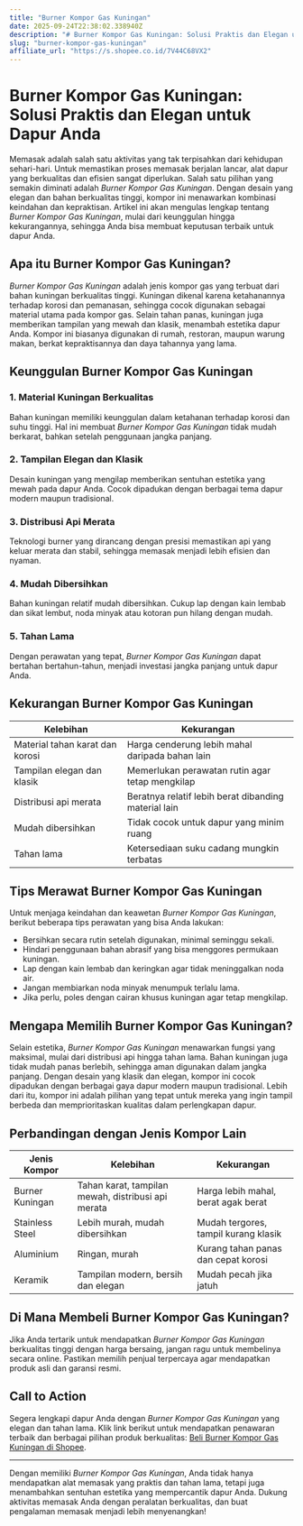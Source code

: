 ```yaml
---
title: "Burner Kompor Gas Kuningan"
date: 2025-09-24T22:38:02.338940Z
description: "# Burner Kompor Gas Kuningan: Solusi Praktis dan Elegan untuk Dapur Anda..."
slug: "burner-kompor-gas-kuningan"
affiliate_url: "https://s.shopee.co.id/7V44C68VX2"
---
```

# Burner Kompor Gas Kuningan: Solusi Praktis dan Elegan untuk Dapur Anda

Memasak adalah salah satu aktivitas yang tak terpisahkan dari kehidupan sehari-hari. Untuk memastikan proses memasak berjalan lancar, alat dapur yang berkualitas dan efisien sangat diperlukan. Salah satu pilihan yang semakin diminati adalah *Burner Kompor Gas Kuningan*. Dengan desain yang elegan dan bahan berkualitas tinggi, kompor ini menawarkan kombinasi keindahan dan kepraktisan. Artikel ini akan mengulas lengkap tentang *Burner Kompor Gas Kuningan*, mulai dari keunggulan hingga kekurangannya, sehingga Anda bisa membuat keputusan terbaik untuk dapur Anda.

## Apa itu Burner Kompor Gas Kuningan?

*Burner Kompor Gas Kuningan* adalah jenis kompor gas yang terbuat dari bahan kuningan berkualitas tinggi. Kuningan dikenal karena ketahanannya terhadap korosi dan pemanasan, sehingga cocok digunakan sebagai material utama pada kompor gas. Selain tahan panas, kuningan juga memberikan tampilan yang mewah dan klasik, menambah estetika dapur Anda. Kompor ini biasanya digunakan di rumah, restoran, maupun warung makan, berkat kepraktisannya dan daya tahannya yang lama.

## Keunggulan Burner Kompor Gas Kuningan

### 1. Material Kuningan Berkualitas
Bahan kuningan memiliki keunggulan dalam ketahanan terhadap korosi dan suhu tinggi. Hal ini membuat *Burner Kompor Gas Kuningan* tidak mudah berkarat, bahkan setelah penggunaan jangka panjang.

### 2. Tampilan Elegan dan Klasik
Desain kuningan yang mengilap memberikan sentuhan estetika yang mewah pada dapur Anda. Cocok dipadukan dengan berbagai tema dapur modern maupun tradisional.

### 3. Distribusi Api Merata
Teknologi burner yang dirancang dengan presisi memastikan api yang keluar merata dan stabil, sehingga memasak menjadi lebih efisien dan nyaman.

### 4. Mudah Dibersihkan
Bahan kuningan relatif mudah dibersihkan. Cukup lap dengan kain lembab dan sikat lembut, noda minyak atau kotoran pun hilang dengan mudah.

### 5. Tahan Lama
Dengan perawatan yang tepat, *Burner Kompor Gas Kuningan* dapat bertahan bertahun-tahun, menjadi investasi jangka panjang untuk dapur Anda.

## Kekurangan Burner Kompor Gas Kuningan

| Kelebihan                        | Kekurangan                                  |
|----------------------------------|--------------------------------------------|
| Material tahan karat dan korosi | Harga cenderung lebih mahal daripada bahan lain |
| Tampilan elegan dan klasik     | Memerlukan perawatan rutin agar tetap mengkilap |
| Distribusi api merata          | Beratnya relatif lebih berat dibanding material lain  |
| Mudah dibersihkan             | Tidak cocok untuk dapur yang minim ruang  |
| Tahan lama                    | Ketersediaan suku cadang mungkin terbatas |

## Tips Merawat Burner Kompor Gas Kuningan

Untuk menjaga keindahan dan keawetan *Burner Kompor Gas Kuningan*, berikut beberapa tips perawatan yang bisa Anda lakukan:

- Bersihkan secara rutin setelah digunakan, minimal seminggu sekali.
- Hindari penggunaan bahan abrasif yang bisa menggores permukaan kuningan.
- Lap dengan kain lembab dan keringkan agar tidak meninggalkan noda air.
- Jangan membiarkan noda minyak menumpuk terlalu lama.
- Jika perlu, poles dengan cairan khusus kuningan agar tetap mengkilap.

## Mengapa Memilih Burner Kompor Gas Kuningan?

Selain estetika, *Burner Kompor Gas Kuningan* menawarkan fungsi yang maksimal, mulai dari distribusi api hingga tahan lama. Bahan kuningan juga tidak mudah panas berlebih, sehingga aman digunakan dalam jangka panjang. Dengan desain yang klasik dan elegan, kompor ini cocok dipadukan dengan berbagai gaya dapur modern maupun tradisional. Lebih dari itu, kompor ini adalah pilihan yang tepat untuk mereka yang ingin tampil berbeda dan memprioritaskan kualitas dalam perlengkapan dapur.

## Perbandingan dengan Jenis Kompor Lain

| Jenis Kompor             | Kelebihan                                           | Kekurangan                                 |
|--------------------------|-----------------------------------------------------|--------------------------------------------|
| Burner Kuningan       | Tahan karat, tampilan mewah, distribusi api merata | Harga lebih mahal, berat agak berat       |
| Stainless Steel       | Lebih murah, mudah dibersihkan                     | Mudah tergores, tampil kurang klasik     |
| Aluminium             | Ringan, murah                                       | Kurang tahan panas dan cepat korosi     |
| Keramik               | Tampilan modern, bersih dan elegan               | Mudah pecah jika jatuh                   |

## Di Mana Membeli Burner Kompor Gas Kuningan?

Jika Anda tertarik untuk mendapatkan *Burner Kompor Gas Kuningan* berkualitas tinggi dengan harga bersaing, jangan ragu untuk membelinya secara online. Pastikan memilih penjual terpercaya agar mendapatkan produk asli dan garansi resmi.

## Call to Action

Segera lengkapi dapur Anda dengan *Burner Kompor Gas Kuningan* yang elegan dan tahan lama. Klik link berikut untuk mendapatkan penawaran terbaik dan berbagai pilihan produk berkualitas: [Beli Burner Kompor Gas Kuningan di Shopee](https://s.shopee.co.id/7V44C68VX2).

---

Dengan memiliki *Burner Kompor Gas Kuningan*, Anda tidak hanya mendapatkan alat memasak yang praktis dan tahan lama, tetapi juga menambahkan sentuhan estetika yang mempercantik dapur Anda. Dukung aktivitas memasak Anda dengan peralatan berkualitas, dan buat pengalaman memasak menjadi lebih menyenangkan!